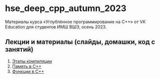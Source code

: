 # hse_deep_cpp_autumn_2023

Материалы курса «Углублённое программирование на C++» от VK Education для студентов ИМШ ВШЭ, осень 2023.

## Лекции и материалы (слайды, домашки, код с занятий)
01. [Этапы компиляции](lesson-01)
02. [Память в C++](lesson-02)
03. [Функции в C++](lesson-03)
